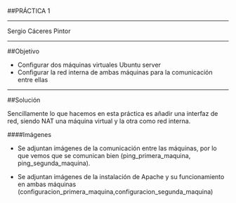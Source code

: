 ##PRÁCTICA 1
________________________________________________________________________________________

Sergio Cáceres Pintor
________________________________________________________________________________________
##Objetivo

* Configurar dos máquinas virtuales Ubuntu server
* Configurar la red interna de ambas máquinas para la comunicación entre ellas
________________________________________________________________________________________

##Solución

Sencillamente lo que hacemos en esta práctica es añadir una interfaz de red, siendo NAT una máquina virtual y la otra como red interna. 

####Imágenes
* Se adjuntan imágenes de la comunicación entre las máquinas, por lo que vemos que se comunican bien (ping_primera_maquina, ping_segunda_maquina).

* Se adjuntan imágenes de la instalación de Apache y su funcionamiento en ambas máquinas (configuracion_primera_maquina,configuracion_segunda_maquina)